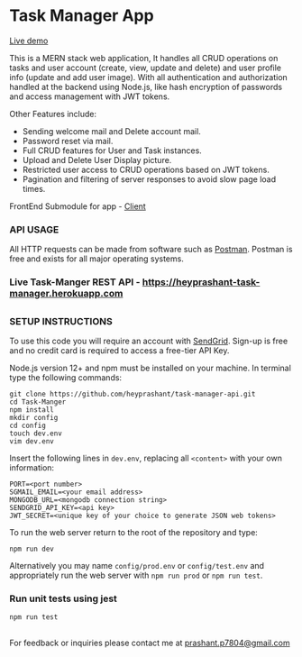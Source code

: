 # Task Manager App
<a href='https://heyprashant-task-app.herokuapp.com/'> Live demo</a>

This is a MERN stack web application, It handles all CRUD operations on tasks and user account (create, view, update and delete) and user profile info (update and add user image). With all authentication and authorization handled at the backend using Node.js, like hash encryption of passwords and access management with JWT tokens.

Other Features include:
- Sending welcome mail and Delete account mail.
- Password reset via mail.
- Full CRUD features for User and Task instances.
- Upload and Delete User Display picture.
- Restricted user access to CRUD operations based on JWT tokens.
- Pagination and filtering of server responses to avoid slow page load times.


FrontEnd Submodule for app - <a href='https://github.com/heyprashant/Task-app-front-end'>Client</a>

### API USAGE
All HTTP requests can be made from software such as [Postman](www.getpostman.com).  Postman is free and exists for all major operating systems.

### Live Task-Manger REST API - https://heyprashant-task-manager.herokuapp.com

##

### SETUP INSTRUCTIONS

To use this code you will require an account with [SendGrid](https://signup.sendgrid.com/).  Sign-up is free and no credit card is required to access a free-tier API Key.

Node.js version 12+ and npm must be installed on your machine.  In terminal type the following commands:
```
git clone https://github.com/heyprashant/task-manager-api.git
cd Task-Manger
npm install
mkdir config
cd config
touch dev.env
vim dev.env
```

Insert the following lines in `dev.env`, replacing all `<content>` with your own information:

```
PORT=<port number>
SGMAIL_EMAIL=<your email address>
MONGODB_URL=<mongodb connection string>
SENDGRID_API_KEY=<api key>
JWT_SECRET=<unique key of your choice to generate JSON web tokens>
```

To run the web server return to the root of the repository and type:
```
npm run dev
```
Alternatively you may name `config/prod.env` or `config/test.env` and appropriately run the web server with `npm run prod` or `npm run test`.
<br>
### Run unit tests using jest
```
npm run test
```

## 



For feedback or inquiries please contact me at prashant.p7804@gmail.com

